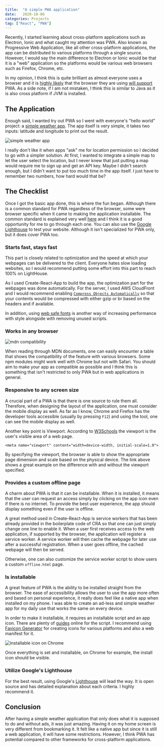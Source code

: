 ```yaml
---
title:  "A simple PWA application"
date:   2020-10-06
categories: Projects
tag: ["React", "PWA"]
---
```


Recently, I started learning about cross-platform applications such as Electron, Ionic and what caught my attention was PWA.
Also known as Progressive Web Application, like all other cross-platform applications, the app can be distributed to various platforms through a single source.
However, I would say the main difference to Electron or Ionic would be that it is a "web" application so the platforms would be various web browsers such as Firefox, Chrome, etc.

In my opinion, I think this is quite brilliant as almost everyone uses a browser and it is [highly likely](https://en.wikipedia.org/wiki/Usage_share_of_web_browsers#/media/File:StatCounter-browser-ww-monthly-202009-202009-bar.png) that the browser they are using [will support](https://caniuse.com/?search=PWA) PWA.
As a side note, if I am not mistaken, I think this is similar to Java as it is also cross platform if JVM is installed.

## The Application

Enough said, I wanted try out PWA so I went with everyone's "hello world" project: a [simple weather app](https://weather.thinkty.net).
The app itself is very simple, it takes two inputs: latitude and longitude to print out the result.

![simple weather app](https://imgur.com/sqXWlSK.png)

I really don't like it when apps "ask" me for location permission so I decided to go with a simpler solution.
At first, I wanted to integrate a simple map to let the user select the location, but I never knew that just putting a map would require me to sign up and get an API key.
Maybe I didn't search enough, but I didn't want to put too much time in the app itself.
I just have to remember two numbers, how hard would that be?

## The Checklist

Once I got the basic app done, this is where the fun began.
Although there is a common standard for PWA regardless of the browser, some were browser specific when it came to making the application installable.
The common standard is explained very well [here](https://web.dev/pwa-checklist/) and I think it is a good opportunity for me to go through each one.
You can also use the [Google Lighthouse](https://developers.google.com/web/tools/lighthouse) to test your website.
Although it isn't specialized for PWA only, but it does cover PWA too.

### Starts fast, stays fast

This part is closely related to optimization and the speed at which your webpages can be delivered to the client.
Everyone hates slow loading websites, so I would recommend putting some effort into this part to reach 100% on LightHouse.

As I used Create-React-App to build the app, the optimization part for the webpages was done automatically.
For the server, I used AWS CloudFront and I would recommend enabling [`Compress Objects Automatically`](https://docs.aws.amazon.com/AmazonCloudFront/latest/DeveloperGuide/ServingCompressedFiles.html) so that your contents would be compressed with either gzip or br based on the headers and if available.

In addition, using [web safe fonts](https://www.w3schools.com/cssref/css_websafe_fonts.asp) is another way of increasing performance with style alongside with removing unused scripts.

### Works in any browser

![mdn compatibility](https://imgur.com/Zve08Yy.png)

When reading through MDN documents, one can easily encounter a table that shows the compatibility of the feature with various browsers.
Some npm modules might work well with Chrome but not with Safari.
You should aim to make your app as compatible as possible and I think this is something that isn't restricted to only PWA but in web applications in general.

### Responsive to any screen size

A crucial part of a PWA is that there is one source to rule them all.
Therefore, when designing the layout of the application, one must consider the mobile display as well.
As far as I know, Chrome and Firefox has the developer tools accessible (usually by pressing `F12`) and using the tool, one can see the mobile display as well.

Another key point is Viewport.
According to [W3Schools](https://www.w3schools.com/css/css_rwd_viewport.asp) the viewport is the user's visible area of a web page.

```
<meta name="viewport" content="width=device-width, initial-scale=1.0">
```

By specifying the viewport, the browser is able to show the appropriate page dimension and scale based on the physical device.
The link above shows a great example on the difference with and without the viewport specified.

### Provides a custom offline page

A charm about PWA is that it can be installable.
When it is installed, it means that the user can request an access simply by clicking on the app icon even if there is no internet.
To provide the best user experience, the app should display something even if the user is offline.

A great method used in Create-React-App is service workers that has been already provided in the boilerplate code of CRA so that one can just simply change one line to enable it.
When a user first receives access to the web application, if supported by the browser, the application will register a service worker.
A service worker will then cache the webpage for later use after a successful registration.
When a user goes offline, the cached webpage will then be served.

Otherwise, one can also customize the service worker script to show users a custom `offline.html` page.

### Is installable

A great feature of PWA is the ability to be installed straight from the browser.
The ease of accessibility allows the user to use the app more often and based on personal experience, it really does feel like a native app when installed on my phone.
I was able to create an ad-less and simple weather app for my daily use that works the same on every device.

In order to make it installable, it requires an installable script and an app icon.
There are plenty of [guides](https://web.dev/customize-install/) online for the script.
I recommend using [Favicon Generator](https://realfavicongenerator.net/) for creating icons for various platforms and also a web manifest for it.

![installable icon on Chrome](https://imgur.com/c81Pvud.png)

Once everything is set and installable, on Chrome for example, the install icon should be visible.

### Utilize Google's Lighthouse

For the best result, using Google's [Lighthouse](https://developers.google.com/web/tools/lighthouse) will lead the way.
It is open source and has detailed explanation about each criteria.
I highly recommend it.

## Conclusion

After having a simple weather application that only does what it is supposed to do and without ads, it was just amazing.
Having it on my home screen is very different from bookmarking it.
It felt like a native app but since it is still a web application, it will have some restrictions.
However, I think PWA has potential compared to other frameworks for cross-platform applications.
